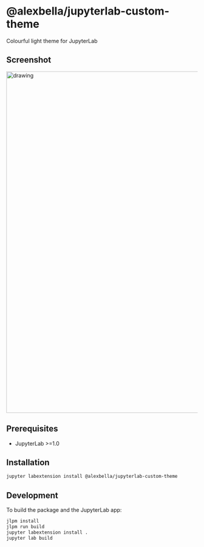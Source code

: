 # @alexbella/jupyterlab-custom-theme

Colourful light theme for JupyterLab

## Screenshot
<img src="https://imgur.com/xidQu2n.png" alt="drawing" width="900"/>

## Prerequisites

* JupyterLab >=1.0

## Installation

```bash
jupyter labextension install @alexbella/jupyterlab-custom-theme
```

## Development


To build the package and the JupyterLab app:

```bash
jlpm install
jlpm run build
jupyter labextension install .
jupyter lab build
```
